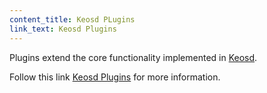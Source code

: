 ```yaml
---
content_title: Keosd PLugins
link_text: Keosd Plugins
---
```


Plugins extend the core functionality implemented in [Keosd](https://developers.eos.io/welcome/latest/glossary/index/#keosd). 

Follow this link [Keosd Plugins](https://developers.eos.io/manuals/eos/latest/keosd/plugins/index) for more information.